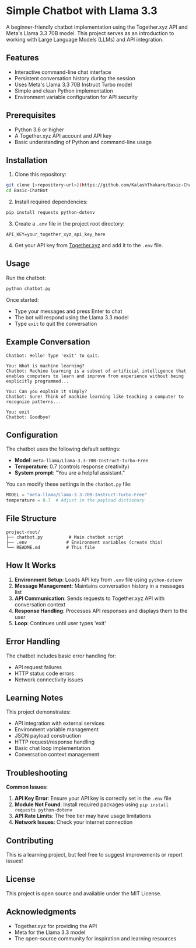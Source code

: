 # Simple Chatbot with Llama 3.3

A beginner-friendly chatbot implementation using the Together.xyz API and Meta's Llama 3.3 70B model. This project serves as an introduction to working with Large Language Models (LLMs) and API integration.

## Features

- Interactive command-line chat interface
- Persistent conversation history during the session
- Uses Meta's Llama 3.3 70B Instruct Turbo model
- Simple and clean Python implementation
- Environment variable configuration for API security

## Prerequisites

- Python 3.6 or higher
- A Together.xyz API account and API key
- Basic understanding of Python and command-line usage

## Installation

1. Clone this repository:
```bash
git clone [<repository-url>](https://github.com/KalashThakare/Basic-ChatBot)
cd Basic-ChatBot
```

2. Install required dependencies:
```bash
pip install requests python-dotenv
```

3. Create a `.env` file in the project root directory:
```env
API_KEY=your_together_xyz_api_key_here
```

4. Get your API key from [Together.xyz](https://api.together.xyz/) and add it to the `.env` file.

## Usage

Run the chatbot:
```bash
python chatbot.py
```

Once started:
- Type your messages and press Enter to chat
- The bot will respond using the Llama 3.3 model
- Type `exit` to quit the conversation

## Example Conversation

```
Chatbot: Hello! Type 'exit' to quit.

You: What is machine learning?
Chatbot: Machine learning is a subset of artificial intelligence that enables computers to learn and improve from experience without being explicitly programmed...

You: Can you explain it simply?
Chatbot: Sure! Think of machine learning like teaching a computer to recognize patterns...

You: exit
Chatbot: Goodbye!
```

## Configuration

The chatbot uses the following default settings:
- **Model**: `meta-llama/Llama-3.3-70B-Instruct-Turbo-Free`
- **Temperature**: 0.7 (controls response creativity)
- **System prompt**: "You are a helpful assistant."

You can modify these settings in the `chatbot.py` file:
```python
MODEL = "meta-llama/Llama-3.3-70B-Instruct-Turbo-Free"
temperature = 0.7  # Adjust in the payload dictionary
```

## File Structure

```
project-root/
├── chatbot.py          # Main chatbot script
├── .env               # Environment variables (create this)
└── README.md          # This file
```

## How It Works

1. **Environment Setup**: Loads API key from `.env` file using `python-dotenv`
2. **Message Management**: Maintains conversation history in a messages list
3. **API Communication**: Sends requests to Together.xyz API with conversation context
4. **Response Handling**: Processes API responses and displays them to the user
5. **Loop**: Continues until user types 'exit'

## Error Handling

The chatbot includes basic error handling for:
- API request failures
- HTTP status code errors
- Network connectivity issues

## Learning Notes

This project demonstrates:
- API integration with external services
- Environment variable management
- JSON payload construction
- HTTP request/response handling
- Basic chat loop implementation
- Conversation context management

## Troubleshooting

**Common Issues:**

1. **API Key Error**: Ensure your API key is correctly set in the `.env` file
2. **Module Not Found**: Install required packages using `pip install requests python-dotenv`
3. **API Rate Limits**: The free tier may have usage limitations
4. **Network Issues**: Check your internet connection

## Contributing

This is a learning project, but feel free to suggest improvements or report issues!

## License

This project is open source and available under the MIT License.

## Acknowledgments

- Together.xyz for providing the API
- Meta for the Llama 3.3 model
- The open-source community for inspiration and learning resources
